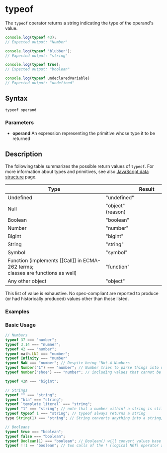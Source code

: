 #  typeof

The `typeof` operator returns a string indicating the type of the operand's value.
```JavaScript
console.log(typeof 43);
// Expected output: "Number"

console.log(typeof 'blubber');
// Expected output: "string"

console.log(typeof true);
// Expected output: "boolean"

console.log(typeof undeclaredVariable)
// Expected output: "undefined"
```

## Syntax
```Js
typeof operand
```
### Parameters
+ **operand**
    An expression representing the primitive whose type it to be returned

##  Description 
The following table summarizes the possible return values of `typeof`. For more information about types and primitives, see also [JavaScript data structure](https://developer.mozilla.org/en-US/docs/Web/JavaScript/Data_structures) page.

<table>
<thead>
    <tr>
        <th>Type<th>
        <th>Result<th>
     </tr>
</thead>
<tbody>
    <tr>
        <td>Undefined</td>
        <td>"undefined"</td>
    </tr>
    <tr>
        <td>Null</td>
        <td>"object"<br>(reason)</td>
    </tr>
      <tr>
        <td>Boolean</td>
        <td>"boolean"</td>
    </tr>
      <tr>
        <td>Number</td>
        <td>"number"</td>
    </tr>
      <tr>
        <td>BigInt</td>
        <td>"bigint"</td>
    </tr>
     <tr>
        <td>String</td>
        <td>"string"</td>
    </tr>
     <tr>
        <td>Symbol</td>
        <td>"symbol"</td>
    </tr>
     <tr>
        <td>Function (implements [[Call]] in ECMA-262 terms; <br> classes are functions as well)</td>
        <td>"function"</td>
    </tr>
     <tr>
        <td>Any other object</td>
        <td>"object"</td>
    </tr>
</tbody>
</table>

This list of value is exhaustive. No spec-compliant are reported to produce (or had historically produced) values other than those listed.

### Examples

### Basic Usage
```JavaScript
// Numbers
typeof 37 === "number";
typeof 3.14 === "numner";
typeof 42 === "number";
typeof math.LN2 === "number";
typeof Infinity === "number"
typeof NaN === "number"; // Despite being "Not-A-Numbers
typeof Number("1") === "number"; // Number tries to parse things into numbers
typeof Number("shoe") === "number"; // including values that cannot be type coerced to a number

typeof 42n === "bigint";

// Strings
typeof "" === "string";
typeof "bla" === "string";
typeof `template literal` === "string";
typeof "1" === "string"; // note that a number withinf a string is still a string typeof string
typeof typeof 1 === "string"; // typeof always returns a string
type String(1) === "string"; // String converts anything into a string, safer than toString

// Booleans
typeof true === "boolean";
typeof false === "boolean";
typeof Boolean(1) === "boolean"; // Boolean() will convert values base on if they are truthy or falsy
typeof !!1 == "boolean"; // two calls of the ! (logical NOT) operator are equivalent to Boolean()
